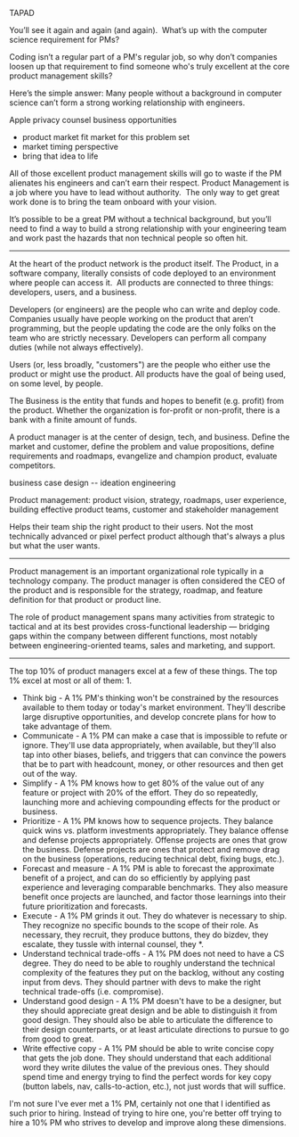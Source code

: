 TAPAD

You’ll see it again and again (and again).  What’s up with the computer science requirement for PMs?

Coding isn’t a regular part of a PM's regular job, so why don’t companies loosen up that requirement to find someone who's truly excellent at the core product management skills?

Here’s the simple answer: Many people without a background in computer science can’t form a strong working relationship with engineers.

Apple privacy counsel
business opportunities
- product market fit
market for this problem set
- market timing perspective
- bring that idea to life

All of those excellent product management skills will go to waste if the PM alienates his engineers and can’t earn their respect. Product Management is a job where you have to lead without authority.  The only way to get great work done is to bring the team onboard with your vision.

It’s possible to be a great PM without a technical background, but you’ll need to find a way to build a strong relationship with your engineering team and work past the hazards that non technical people so often hit.

---

At the heart of the product network is the product itself. The Product, in a software company, literally consists of code deployed to an environment where people can access it.  All products are connected to three things: developers, users, and a business.

Developers (or engineers) are the people who can write and deploy code. Companies usually have people working on the product that aren’t programming, but the people updating the code are the only folks on the team who are strictly necessary. Developers can perform all company duties (while not always effectively).

Users (or, less broadly, "customers") are the people who either use the product or might use the product. All products have the goal of being used, on some level, by people.

The Business is the entity that funds and hopes to benefit (e.g. profit) from the product. Whether the organization is for-profit or non-profit, there is a bank with a finite amount of funds.

A product manager is at the center of design, tech, and business. Define the market and customer, define the problem and value propositions, define requirements and roadmaps, evangelize and champion product, evaluate competitors.

business case
design -- ideation
engineering

Product management: product vision, strategy, roadmaps, user experience, building effective product teams, customer and stakeholder management

Helps their team ship the right product to their users. Not the most technically advanced or pixel perfect product although that's always a plus but what the user wants.

---

Product management is an important organizational role typically in a technology company. The product manager is often considered the CEO of the product and is responsible for the strategy, roadmap, and feature definition for that product or product line.

The role of product management spans many activities from strategic to tactical and at its best provides cross-functional leadership — bridging gaps within the company between different functions, most notably between engineering-oriented teams, sales and marketing, and support.

---

The top 10% of product managers excel at a few of these things. The top 1% excel at most or all of them:
1.
* Think big - A 1% PM's thinking won't be constrained by the resources available to them today or today's market environment. They'll describe large disruptive opportunities, and develop concrete plans for how to take advantage of them.
* Communicate - A 1% PM can make a case that is impossible to refute or ignore. They'll use data appropriately, when available, but they'll also tap into other biases, beliefs, and triggers that can convince the powers that be to part with headcount, money, or other resources and then get out of the way.
* Simplify - A 1% PM knows how to get 80% of the value out of any feature or project with 20% of the effort. They do so repeatedly, launching more and achieving compounding effects for the product or business.
* Prioritize - A 1% PM knows how to sequence projects. They balance quick wins vs. platform investments appropriately. They balance offense and defense projects appropriately. Offense projects are ones that grow the business. Defense projects are ones that protect and remove drag on the business (operations, reducing technical debt, fixing bugs, etc.).
* Forecast and measure - A 1% PM is able to forecast the approximate benefit of a project, and can do so efficiently by applying past experience and leveraging comparable benchmarks. They also measure benefit once projects are launched, and factor those learnings into their future prioritization and forecasts.
* Execute - A 1% PM grinds it out. They do whatever is necessary to ship. They recognize no specific bounds to the scope of their role. As necessary, they recruit, they produce buttons, they do bizdev, they escalate, they tussle with internal counsel, they *.
* Understand technical trade-offs - A 1% PM does not need to have a CS degree. They do need to be able to roughly understand the technical complexity of the features they put on the backlog, without any costing input from devs. They should partner with devs to make the right technical trade-offs (i.e. compromise).
* Understand good design - A 1% PM doesn't have to be a designer, but they should appreciate great design and be able to distinguish it from good design. They should also be able to articulate the difference to their design counterparts, or at least articulate directions to pursue to go from good to great.
* Write effective copy - A 1% PM should be able to write concise copy that gets the job done. They should understand that each additional word they write dilutes the value of the previous ones. They should spend time and energy trying to find the perfect words for key copy (button labels, nav, calls-to-action, etc.), not just words that will suffice.

I'm not sure I've ever met a 1% PM, certainly not one that I identified as such prior to hiring. Instead of trying to hire one, you're better off trying to hire a 10% PM who strives to develop and improve along these dimensions.